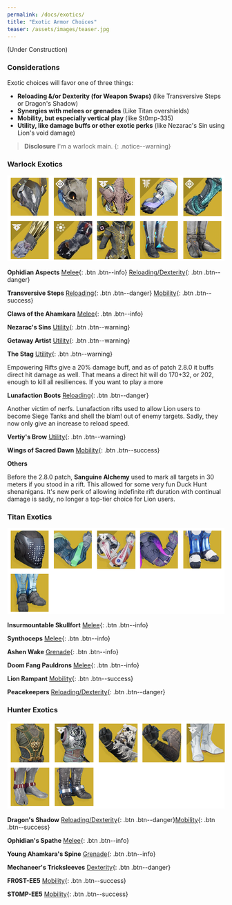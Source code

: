 ```yaml
---
permalink: /docs/exotics/
title: "Exotic Armor Choices"
teaser: /assets/images/teaser.jpg
---
```


(Under Construction)


### Considerations

Exotic choices will favor one of three things:
- **Reloading &/or Dexterity (for Weapon Swaps)** (like Transversive Steps or Dragon's Shadow)
- **Synergies with melees or grenades** (Like Titan overshields)
- **Mobility, but especially vertical play** (like St0mp-335)
- **Utility, like damage buffs or other exotic perks** (like Nezarac's Sin using Lion's void damage)

> **Disclosure** I'm a warlock main.
{: .notice--warning}

### Warlock Exotics

![Warlock Exotics](/assets/images/exotic/warlock.png)

**Ophidian Aspects**
[Melee](#warlock-exotics){: .btn .btn--info} [Reloading/Dexterity](#warlock-exotics){: .btn .btn--danger}

**Transversive Steps**
[Reloading](#warlock-exotics){: .btn .btn--danger} [Mobility](#warlock-exotics){: .btn .btn--success}

**Claws of the Ahamkara**
[Melee](#warlock-exotics){: .btn .btn--info}

**Nezarac's Sins**
[Utility](#warlock-exotics){: .btn .btn--warning}

**Getaway Artist**
[Utility](#warlock-exotics){: .btn .btn--warning}

**The Stag**
[Utility](#warlock-exotics){: .btn .btn--warning}

Empowering Rifts give a 20% damage buff, and as of patch 2.8.0 it buffs direct hit damage as well. That means a direct hit will do 170+32, or 202, enough to kill all resiliences. If you want to play a more

**Lunafaction Boots**
[Reloading](#warlock-exotics){: .btn .btn--danger}

Another victim of nerfs. Lunafaction rifts used to allow Lion users to become Siege Tanks and shell the blam! out of enemy targets. Sadly, they now only give an increase to reload speed.

**Vertiy's Brow**
[Utility](#warlock-exotics){: .btn .btn--warning}

**Wings of Sacred Dawn**
[Mobility](#warlock-exotics){: .btn .btn--success}

**Others**

Before the 2.8.0 patch, **Sanguine Alchemy** used to mark all targets in 30 meters if you stood in a rift. This allowed for some very fun Duck Hunt shenanigans. It's new perk of allowing indefinite rift duration with continual damage is sadly, no longer a top-tier choice for Lion users.

### Titan Exotics

![Titan Exotics](/assets/images/exotic/titan.png)

**Insurmountable Skullfort**
[Melee](#titan-exotics){: .btn .btn--info}

**Synthoceps**
[Melee](#titan-exotics){: .btn .btn--info}

**Ashen Wake**
[Grenade](#titan-exotics){: .btn .btn--info}

**Doom Fang Pauldrons**
[Melee](#titan-exotics){: .btn .btn--info}

**Lion Rampant**
[Mobility](#titan-exotics){: .btn .btn--success}

**Peacekeepers**
[Reloading/Dexterity](#titan-exotics){: .btn .btn--danger}

### Hunter Exotics

![Hunter Exotics](/assets/images/exotic/hunter.png)

**Dragon's Shadow**
[Reloading/Dexterity](#hunter-exotics){: .btn .btn--danger}[Mobility](#hunter-exotics){: .btn .btn--success}

**Ophidian's Spathe**
[Melee](#hunter-exotics){: .btn .btn--info}

**Young Ahamkara's Spine**
[Grenade](#hunter-exotics){: .btn .btn--info}

**Mechaneer's Tricksleeves**
[Dexterity](#hunter-exotics){: .btn .btn--danger}

**FR0ST-EE5**
[Mobility](#hunter-exotics){: .btn .btn--success}

**ST0MP-EE5**
[Mobility](#hunter-exotics){: .btn .btn--success}
